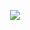 <p align="center">
  <a href="https://github.com/DenverCoder1/readme-typing-svg"><img src="https://readme-typing-svg.herokuapp.com?color=%2336BCF7&lines=Django+Developer,+Python+Developer;Js+Developer,+React+Developer;Full+Stack+Developer;Vision+was+dismantled+his+artificial+skin+was+turned+white+and+he+lost+the+ability+to+feel+emotions.;"></a>
</p>
